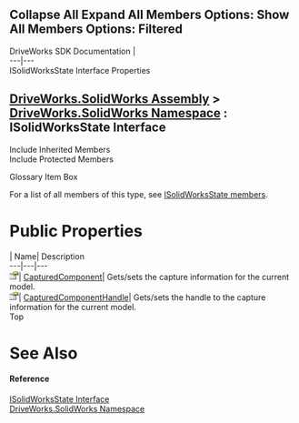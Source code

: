 Collapse All Expand All Members Options: Show All  Members Options: Filtered   
---  
DriveWorks SDK Documentation  |   
---|---  
ISolidWorksState Interface Properties   
  
[DriveWorks.SolidWorks Assembly](topic13342.md) > [DriveWorks.SolidWorks Namespace](topic13345.md) : ISolidWorksState Interface  
---  
  
Include Inherited Members    
Include Protected Members    


Glossary Item Box

For a list of all members of this type, see [ISolidWorksState members](topic13420.md).

# Public Properties

| Name| Description  
---|---|---  
![ Property](dotnetimages/Property.gif)| [CapturedComponent](topic13430.md)| Gets/sets the capture information for the current model.   
![ Property](dotnetimages/Property.gif)| [CapturedComponentHandle](topic13431.md)| Gets/sets the handle to the capture information for the current model.   
Top

# See Also

#### Reference

[ISolidWorksState Interface](topic13419.md)   
[DriveWorks.SolidWorks Namespace](topic13345.md)


